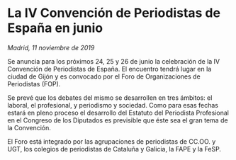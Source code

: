 # La IV Convención de Periodistas de España en junio

*Madrid, 11 noviembre de 2019*

Se anuncia para los próximos 24, 25 y 26 de junio la celebración de la IV Convención de Periodistas de España. El encuentro tendrá lugar en la ciudad de Gijón y es convocado por el Foro de Organizaciones de Periodistas (FOP).

Se prevé que los debates del mismo se desarrollen en tres ámbitos: el laboral, el profesional, y periodismo y sociedad. Como para esas fechas estará en pleno proceso el desarrollo del Estatuto del Periodista Profesional en el Congreso de los Diputados es previsible que éste sea el gran tema de la Convención.

El Foro está integrado por las agrupaciones de periodistas de CC.OO. y UGT, los colegios de periodistas de Cataluña y Galicia, la FAPE y la FeSP.

